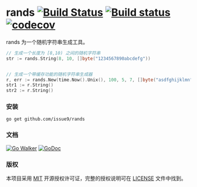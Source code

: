 rands
[![Build Status](https://travis-ci.org/issue9/rands.svg?branch=master)](https://travis-ci.org/issue9/rands)
[![Build status](https://ci.appveyor.com/api/projects/status/do5gbhotlencsxff?svg=true)](https://ci.appveyor.com/project/caixw/rands)
[![codecov](https://codecov.io/gh/issue9/rands/branch/master/graph/badge.svg)](https://codecov.io/gh/issue9/rands)
======

rands 为一个随机字符串生成工具。
```go
// 生成一个长度为 [8,10) 之间的随机字符串
str := rands.String(8, 10, []byte("1234567890abcdefg"))


// 生成一个带缓存功能的随机字符串生成器
r, err := rands.New(time.Now().Unix(), 100, 5, 7, []byte("asdfghijklmn"))
str1 := r.String()
str2 := r.String()
```

### 安装

```shell
go get github.com/issue9/rands
```


### 文档

[![Go Walker](https://gowalker.org/api/v1/badge)](http://gowalker.org/github.com/issue9/rands)
[![GoDoc](https://godoc.org/github.com/issue9/rands?status.svg)](https://godoc.org/github.com/issue9/rands)


### 版权

本项目采用 [MIT](https://opensource.org/licenses/MIT) 开源授权许可证，完整的授权说明可在 [LICENSE](LICENSE) 文件中找到。
